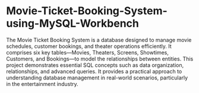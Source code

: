 # Movie-Ticket-Booking-System-using-MySQL-Workbench
The Movie Ticket Booking System is a database designed to manage movie schedules, customer bookings, and theater operations efficiently. It comprises six key tables—Movies, Theaters, Screens, Showtimes, Customers, and Bookings—to model the relationships between entities. This project demonstrates essential SQL concepts such as data organization, relationships, and advanced queries. It provides a practical approach to understanding database management in real-world scenarios, particularly in the entertainment industry.
